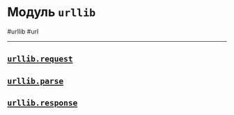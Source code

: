 # Модуль `urllib`
#urllib #url
***

## [`urllib.request`](urllib.request.md)

## [`urllib.parse`](urllib.parse.md)

## [`urllib.response`](urllib.response.md)


